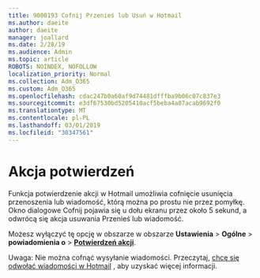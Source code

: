 ```yaml
---
title: 9000193 Cofnij Przenieś lub Usuń w Hotmail
ms.author: daeite
author: daeite
manager: joallard
ms.date: 2/28/19
ms.audience: Admin
ms.topic: article
ROBOTS: NOINDEX, NOFOLLOW
localization_priority: Normal
ms.collection: Adm_O365
ms.custom: Adm_O365
ms.openlocfilehash: cdac247b0a60af9d74481dfffba9b06c07c837e3
ms.sourcegitcommit: e3df67530bd5205410acf5beba4a07acab9692f0
ms.translationtype: MT
ms.contentlocale: pl-PL
ms.lasthandoff: 03/01/2019
ms.locfileid: "30347561"
---
```

# <a name="action-confirmations"></a>Akcja potwierdzeń

Funkcja potwierdzenie akcji w Hotmail umożliwia cofnięcie usunięcia przenoszenia lub wiadomość, którą można po prostu nie przez pomyłkę. Okno dialogowe Cofnij pojawia się u dołu ekranu przez około 5 sekund, a odwrócą się akcja usuwania Przenieś lub wiadomość.

Możesz wyłączyć tę opcję w obszarze w obszarze **Ustawienia** > **Ogólne** > **powiadomienia o** > **[Potwierdzeń akcji](https://outlook.live.com/mail/options/general/notifications)**.

Uwaga: Nie można cofnąć wysyłanie wiadomości. Przeczytaj, [chcę się odwołać wiadomości w Hotmail](https://support.office.com/article/c069ddde-5282-4085-8f4c-d7b133324f8a) , aby uzyskać więcej informacji.